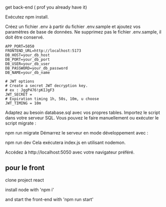 get back-end ( prof you already have it)

Exécutez npm install.

Créez un fichier .env à partir du fichier .env.sample et ajoutez vos paramètres de base de données. Ne supprimez pas le fichier .env.sample, il doit être conservé.

```
APP_PORT=5050
FRONTEND_URL=http://localhost:5173
DB_HOST=your_db_host
DB_PORT=your_db_port
DB_USER=your_db_user
DB_PASSWORD=your_db_password
DB_NAME=your_db_name

# JWT options
# Create a secret JWT decryption key.
# ex : JggP476!pKIJgF3
JWT_SECRET =
# Expiration timing 1h, 50s, 10m, u choose
JWT_TIMING = 10m
```
Adaptez au besoin database.sql avec vos propres tables. Importez le script dans votre serveur SQL. Vous pouvez le faire manuellement ou exécuter le script migrate :

npm run migrate
Démarrez le serveur en mode développement avec :

npm run dev
Cela exécutera index.js en utilisant nodemon.

Accédez à http://localhost:5050 avec votre navigateur préféré.


pour le front
------

clone project react

install node with 'npm i'

and start the front-end with 'npm run start'


